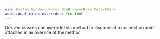 ```yaml
---
uid: System.Windows.Forms.WebBrowserBase.DetachSink
additional_notes.overrides: *content
---
```


<p>Derived classes can override this method to disconnect a connection point attached in an override of the <xref href="System.Windows.Forms.WebBrowserBase.CreateSink"></xref> method.</p>


